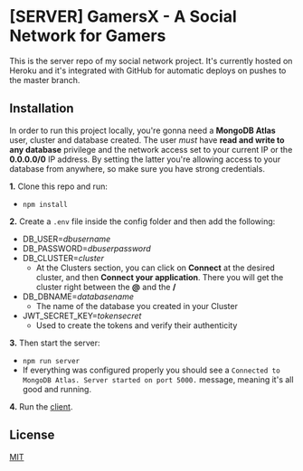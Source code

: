 # [SERVER] GamersX - A Social Network for Gamers

This is the server repo of my social network project. It's currently hosted on Heroku and it's integrated with GitHub for automatic deploys on pushes to the master branch.

## Installation

In order to run this project locally, you're gonna need a **MongoDB Atlas** user, cluster and database created. The user _must_ have **read and write to any database** privilege and the network access set to your current IP or the **0.0.0.0/0** IP address. By setting the latter you're allowing access to your database from anywhere, so make sure you have strong credentials.

**1.** Clone this repo and run:
  - `npm install`

**2.** Create a `.env` file inside the config folder and then add the following:
  - DB_USER=_dbusername_
  - DB_PASSWORD=_dbuserpassword_
  - DB_CLUSTER=_cluster_
    - At the Clusters section, you can click on **Connect** at the desired cluster, and then **Connect your application**. There you will get the cluster right between the **@** and the **/**
  - DB_DBNAME=_databasename_
    - The name of the database you created in your Cluster
  - JWT_SECRET_KEY=_tokensecret_
    - Used to create the tokens and verify their authenticity
  
**3.** Then start the server:
  - `npm run server`
  - If everything was configured properly you should see a `Connected to MongoDB Atlas. Server started on port 5000.` message, meaning it's all good and running.

**4.** Run the [client](https://github.com/lucasfrsi/gsn_client).

## License
[MIT](https://github.com/lucasfrsi/gsn_server/blob/master/LICENSE)